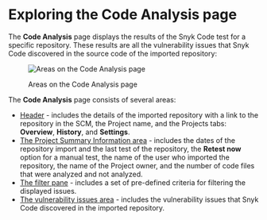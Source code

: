 # Exploring the Code Analysis page

The **Code Analysis** page displays the results of the Snyk Code test for a specific repository. These results are all the vulnerability issues that Snyk Code discovered in the source code of the imported repository:

<figure><img src="../../../../.gitbook/assets/Snyk Code - Results - Code Analysis page - parts.png" alt="Areas on the Code Analysis page"><figcaption><p>Areas on the Code Analysis page</p></figcaption></figure>

The **Code Analysis** page consists of several areas:

* [Header](code-analysis-page-header.md) - includes the details of the imported repository with a link to the repository in the SCM, the Project name, and the Projects tabs: **Overview**, **History**, and **Settings**.
* [The Project Summary Information area](the-code-analysis-page-the-project-summary-information-area.md) - includes the dates of the repository import and the last test of the repository, the **Retest now** option for a manual test, the name of the user who imported the repository, the name of the Project owner, and the number of code files that were analyzed and not analyzed.
* [The filter pane](code-analysis-page-filter-pane.md) - includes a set of pre-defined criteria for filtering the displayed issues.
* [The vulnerability issues area](code-analysis-page-vulnerability-issues-area.md) - includes the vulnerability issues that Snyk Code discovered in the imported repository.
